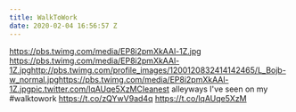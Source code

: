 ```yaml
---
title: WalkToWork
date: 2020-02-04 16:56:57 Z
---
```


 https://pbs.twimg.com/media/EP8i2pmXkAAl-1Z.jpg https://pbs.twimg.com/media/EP8i2pmXkAAl-1Z.jpghttp://pbs.twimg.com/profile_images/1200120832414142465/L_Bojb-w_normal.jpghttps://pbs.twimg.com/media/EP8i2pmXkAAl-1Z.jpgpic.twitter.com/lqAUqe5XzMCleanest alleyways I've seen on my #walktowork https://t.co/zQYwV9ad4q https://t.co/lqAUqe5XzM